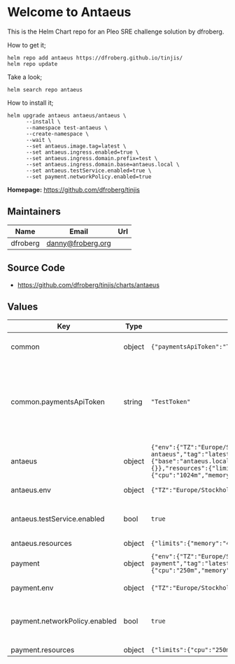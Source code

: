 # Welcome to Antaeus 

This is the Helm Chart repo for an Pleo SRE challenge solution by dfroberg.

How to get it;
~~~
helm repo add antaeus https://dfroberg.github.io/tinjis/
helm repo update
~~~
Take a look;
~~~
helm search repo antaeus
~~~
How to install it;
~~~
helm upgrade antaeus antaeus/antaeus \
      --install \
      --namespace test-antaeus \
      --create-namespace \
      --wait \
      --set antaeus.image.tag=latest \
      --set antaeus.ingress.enabled=true \
      --set antaeus.ingress.domain.prefix=test \
      --set antaeus.ingress.domain.base=antaeus.local \
      --set antaeus.testService.enabled=true \
      --set payment.networkPolicy.enabled=true

~~~

**Homepage:** <https://github.com/dfroberg/tinjis>

## Maintainers

| Name | Email | Url |
| ---- | ------ | --- |
| dfroberg | <danny@froberg.org> |  |

## Source Code

* <https://github.com/dfroberg/tinjis/charts/antaeus>

## Values

| Key | Type | Default | Description |
|-----|------|---------|-------------|
| common | object | `{"paymentsApiToken":"TestToken"}` | Common values for all services |
| common.paymentsApiToken | string | `"TestToken"` | This is optional, will be pupulated by a random string if not defined or already present in a secret. |
| antaeus | object | `{"env":{"TZ":"Europe/Stockholm"},"image":{"pullPolicy":"Always","repository":"dfroberg/pleo-antaeus","tag":"latest"},"ingress":{"annotations":{},"domain":{"base":"antaeus.local","prefix":"","suffix":""},"enabled":true,"ingressClassName":"traefik","labels":{}},"resources":{"limits":{"memory":"4096Mi"},"requests":{"cpu":"1024m","memory":"4096Mi"}},"testService":{"enabled":true}}` | Values for antaeus service |
| antaeus.env | object | `{"TZ":"Europe/Stockholm"}` | Environment vars to set |
| antaeus.testService.enabled | bool | `true` | Enable if you wish to deploy a NodePort test service |
| antaeus.resources | object | `{"limits":{"memory":"4096Mi"},"requests":{"cpu":"1024m","memory":"4096Mi"}}` | Resource limits |
| payment | object | `{"env":{"TZ":"Europe/Stockholm"},"image":{"pullPolicy":"Always","repository":"dfroberg/pleo-payment","tag":"latest"},"networkPolicy":{"enabled":true},"resources":{"limits":{"cpu":"250m","memory":"64Mi"}}}` | Values for payment service |
| payment.env | object | `{"TZ":"Europe/Stockholm"}` | Environment vars to set |
| payment.networkPolicy.enabled | bool | `true` | Allow communication to this service ONLY from antaeus |
| payment.resources | object | `{"limits":{"cpu":"250m","memory":"64Mi"}}` | Resource limits |

